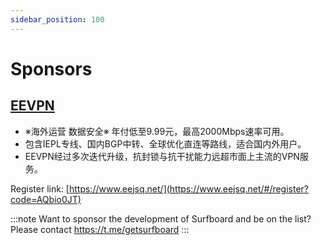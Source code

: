 ```yaml
---
sidebar_position: 100
---
```


# Sponsors

## [EEVPN](https://www.eejsq.net/#/register?code=AQbio0JT)

- ※海外运营 数据安全※ 年付低至9.99元，最高2000Mbps速率可用。
- 包含IEPL专线、国内BGP中转、全球优化直连等路线，适合国内外用户。
- EEVPN经过多次迭代升级，抗封锁与抗干扰能力远超市面上主流的VPN服务。

Register link: [https://www.eejsq.net/](https://www.eejsq.net/#/register?code=AQbio0JT)

:::note
Want to sponsor the development of Surfboard and be on the list? Please contact https://t.me/getsurfboard 
:::